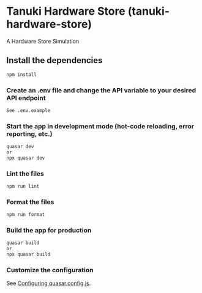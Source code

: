 # Tanuki Hardware Store (tanuki-hardware-store)

A Hardware Store Simulation

## Install the dependencies

```bash
npm install
```

### Create an .env file and change the API variable to your desired API endpoint

```bash
See .env.example
```

### Start the app in development mode (hot-code reloading, error reporting, etc.)

```bash
quasar dev
or
npx quasar dev
```

### Lint the files

```bash
npm run lint
```

### Format the files

```bash
npm run format
```

### Build the app for production

```bash
quasar build
or
npx quasar build
```

### Customize the configuration

See [Configuring quasar.config.js](https://v2.quasar.dev/quasar-cli-vite/quasar-config-js).
